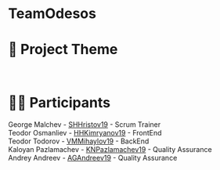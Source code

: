 # TeamOdesos
# 🎯 Project Theme

<br>


# 🙋‍♂️ Participants

George Malchev - [SHHristov19](https://github.com/GAMalchev19) - Scrum Trainer <br>
Teodor Osmanliev - [HHKimryanov19](https://github.com/TPOsmanliev19) - FrontEnd <br>
Teodor Todorov - [VMMihaylov19](https://github.com/TYTodorov19) - BackEnd <br>
Kaloyan Pazlamachev - [KNPazlamachev19](https://github.com/KNPazlamachev19) - Quality Assurance <br>
Andrey Andreev - [AGAndreev19](https://github.com/AGAndreev19) - Quality Assurance <br>
